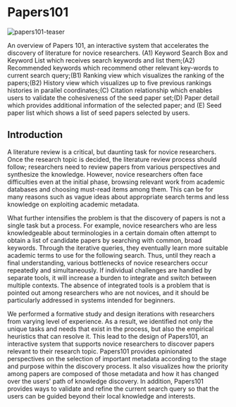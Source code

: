 # Papers101

![papers101-teaser](https://user-images.githubusercontent.com/6987894/104116581-1c7dc300-535d-11eb-97bb-4d5f7645e7db.png)

An overview of Papers 101, an interactive system that accelerates the discovery of literature for novice researchers. (A1) Keyword Search Box and Keyword List which receives search keywords and list them;(A2) Recommended keywords which recommend other relevant key-words to current search query;(B1) Ranking view which visualizes the ranking of the papers;(B2) History view which visualizes up to five previous rankings histories in parallel coordinates;(C) Citation relationship which enables users to validate the cohesiveness of the seed paper set;(D) Paper detail which provides additional information of the selected paper; and (E) Seed paper list which shows a list of seed papers selected by users.

## Introduction

A literature review is a critical, but daunting task for novice researchers. Once the research topic is decided, the literature review process should follow; researchers need to review papers from various perspectives and synthesize the knowledge. However, novice researchers often face difficulties even at the initial phase, browsing relevant work from academic databases and choosing must-read items among them. This can be for many reasons such as vague ideas about appropriate search terms and less knowledge on exploiting academic metadata.

What further intensifies the problem is that the discovery of papers is not a single task but a process. For example, novice researchers who are less knowledgeable about terminologies in a certain domain often attempt to obtain a list of candidate papers by searching with common, broad keywords. Through the iterative queries, they eventually learn more suitable academic terms to use for the following search. Thus, until they reach a final understanding, various bottlenecks of novice researchers occur repeatedly and simultaneously. If individual challenges are handled by separate tools, it will increase a burden to integrate and switch between multiple contexts. The absence of integrated tools is a problem that is pointed out among researchers who are not novices, and it should be particularly addressed in systems intended for beginners.

We performed a formative study and design iterations with researchers from varying level of experience. As a result, we identified not only the unique tasks and needs that exist in the process, but also the empirical heuristics that can resolve it. This lead to the design of Papers101, an interactive system that supports novice researchers to discover papers relevant to their research topic. Papers101 provides opinionated perspectives on the selection of important metadata according to the stage and purpose within the discovery process. It also visualizes how the priority among papers are composed of those metadata and how it has changed over the users' path of knowledge discovery. In addition, Papers101 provides ways to validate and refine the current search query so that the users can be guided beyond their local knowledge and interests.
